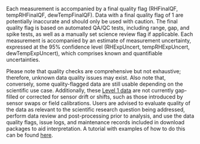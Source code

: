 Each measurement is accompanied by a final quality flag (RHFinalQF, tempRHFinalQF, dewTempFinalQF). Data with a final quality flag of 1 are potentially inaccurate and should only be used with caution. The final quality flag is based on automated QA/QC tests, including range, gap, and spike tests, as well as a manually set science review flag if applicable. Each measurement is accompanied by an estimate of measurement uncertainty, expressed at the 95% confidence level (RHExpUncert, tempRHExpUncert, dewTempExpUncert), which comprises known and quantifiable uncertainties.

Please note that quality checks are comprehensive but not exhaustive; therefore, unknown data quality issues may exist. Also note that, conversely, some quality-flagged data are still usable depending on the scientific use case. Additionally, these [Level 1 data](https://www.neonscience.org/data-samples/data-management/data-processing) are not currently gap-filled or corrected for sensor drift or shifts, such as those introduced by sensor swaps or field calibrations. Users are advised to evaluate quality of the data as relevant to the scientific research question being addressed, perform data review and post-processing prior to analysis, and use the data quality flags, issue logs, and maintenance records included in download packages to aid interpretation. A tutorial with examples of how to do this can be found [here](https://www.neonscience.org/resources/learning-hub/tutorials/clean-neon-ais-data).
